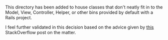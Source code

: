 This directory has been added to house classes that don't neatly fit in to the Model, View, Controller, Helper,
or other bins provided by default with a Rails project.

I feel further validated in this decision based on the advice given by [this](https://stackoverflow.com/a/1071510/5189340)
StackOverflow post on the matter.